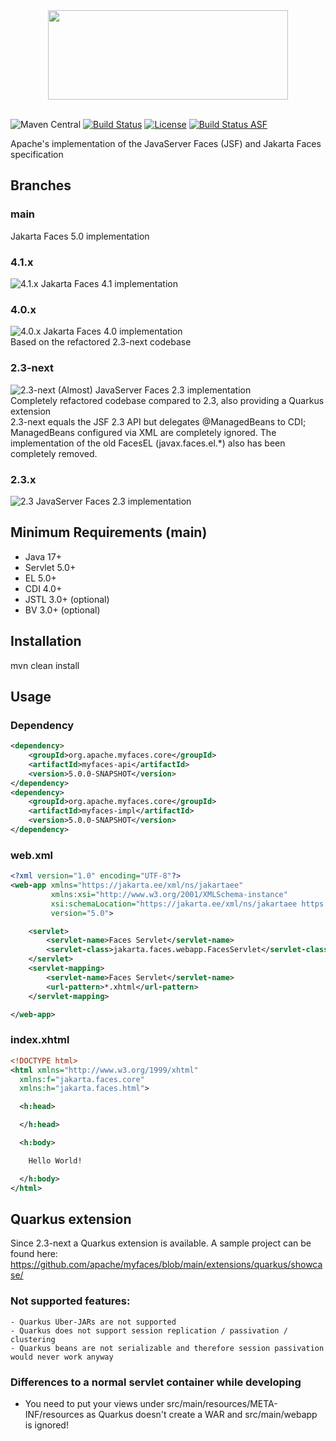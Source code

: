 <div align="center">
<img src="https://myfaces.apache.org/resources/images/myfaces-small.png" width="384" height="143" />
</div>
<br>

![Maven Central](https://img.shields.io/maven-central/v/org.apache.myfaces.core/myfaces-impl)
[![Build Status](https://github.com/apache/myfaces/workflows/MyFaces%20CI/badge.svg)](https://github.com/apache/myfaces/actions/workflows/myfaces-ci.yml)
[![License](https://img.shields.io/badge/License-Apache%202.0-blue.svg)](https://opensource.org/licenses/Apache-2.0)
[![Build Status ASF](https://ci-builds.apache.org/buildStatus/icon?subject=ASF-Build&job=MyFaces%2FMyFaces+Pipeline%2Fmain)](https://ci-builds.apache.org/job/MyFaces/job/MyFaces%20Pipeline/job/main/)

Apache's implementation of the JavaServer Faces (JSF) and Jakarta Faces specification

## Branches

### main

Jakarta Faces 5.0 implementation  

### 4.1.x
![4.1.x](https://img.shields.io/maven-central/v/org.apache.myfaces.core/myfaces-impl?versionPrefix=4.1&color=cyan)
Jakarta Faces 4.1 implementation  

### 4.0.x
![4.0.x](https://img.shields.io/maven-central/v/org.apache.myfaces.core/myfaces-impl?versionPrefix=4.0&color=cyan)
Jakarta Faces 4.0 implementation  
Based on the refactored 2.3-next codebase

### 2.3-next
![2.3-next](https://img.shields.io/maven-central/v/org.apache.myfaces.core/myfaces-impl?versionPrefix=2.3-next&color=cyan)
(Almost) JavaServer Faces 2.3 implementation  
Completely refactored codebase compared to 2.3, also providing a Quarkus extension  
2.3-next equals the JSF 2.3 API but delegates @ManagedBeans to CDI; ManagedBeans configured via XML are completely ignored. The implementation of the old FacesEL (javax.faces.el.*) also has been completely removed.

### 2.3.x
![2.3](https://img.shields.io/maven-central/v/org.apache.myfaces.core/myfaces-impl?versionPrefix=2.3&color=cyan)
JavaServer Faces 2.3 implementation


## Minimum Requirements (main)

- Java 17+
- Servlet 5.0+
- EL 5.0+
- CDI 4.0+
- JSTL 3.0+ (optional)
- BV 3.0+ (optional)

## Installation

mvn clean install

## Usage

### Dependency
```xml
<dependency>
    <groupId>org.apache.myfaces.core</groupId>
    <artifactId>myfaces-api</artifactId>
    <version>5.0.0-SNAPSHOT</version>
</dependency>
<dependency>
    <groupId>org.apache.myfaces.core</groupId>
    <artifactId>myfaces-impl</artifactId>
    <version>5.0.0-SNAPSHOT</version>
</dependency>
```

### web.xml
```xml
<?xml version="1.0" encoding="UTF-8"?>
<web-app xmlns="https://jakarta.ee/xml/ns/jakartaee"
         xmlns:xsi="http://www.w3.org/2001/XMLSchema-instance"
         xsi:schemaLocation="https://jakarta.ee/xml/ns/jakartaee https://jakarta.ee/xml/ns/jakartaee/web-app_5_0.xsd"
         version="5.0">

    <servlet>
        <servlet-name>Faces Servlet</servlet-name>
        <servlet-class>jakarta.faces.webapp.FacesServlet</servlet-class>
    </servlet>
    <servlet-mapping>
        <servlet-name>Faces Servlet</servlet-name>
        <url-pattern>*.xhtml</url-pattern>
    </servlet-mapping>

</web-app>
```

### index.xhtml
```xml
<!DOCTYPE html>
<html xmlns="http://www.w3.org/1999/xhtml"
  xmlns:f="jakarta.faces.core"
  xmlns:h="jakarta.faces.html">

  <h:head>

  </h:head>

  <h:body>

    Hello World!

  </h:body>
</html>
```

## Quarkus extension

Since 2.3-next a Quarkus extension is available. A sample project can be found here: https://github.com/apache/myfaces/blob/main/extensions/quarkus/showcase/

### Not supported features:
    - Quarkus Uber-JARs are not supported
    - Quarkus does not support session replication / passivation / clustering
    - Quarkus beans are not serializable and therefore session passivation would never work anyway

### Differences to a normal servlet container while developing
- You need to put your views under src/main/resources/META-INF/resources as Quarkus doesn't create a WAR and src/main/webapp is ignored!

